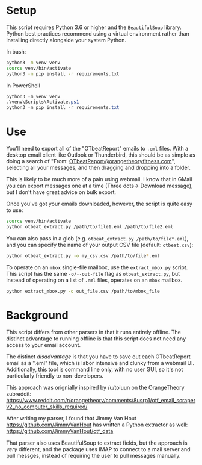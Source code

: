 # Setup

This script requires Python 3.6 or higher and the `BeautifulSoup` library. Python best 
practices recommend using a virtual environment rather than installing directly alongside
your system Python.

In bash:  
```bash
python3 -m venv venv
source venv/bin/activate
python3 -m pip install -r requirements.txt
```

In PowerShell
```powershell
python3 -m venv venv
.\venv\Scripts\Activate.ps1
python3 -m pip install -r requirements.txt
```

# Use

You'll need to export all of the "OTbeatReport" emails to `.eml` files. With a desktop 
email client like Outlook or Thunderbird, this should be as simple as doing a search 
of "From: OTbeatReport@orangetheoryfitness.com", selecting all your messages, and then
dragging and dropping into a folder.

This is likely to be much more of a pain using webmail. I know that in GMail you can export
messages one at a time (Three dots-> Download message), but I don't have great advice on
bulk export.

Once you've got your emails downloaded, however, the script is quite easy to use:

```bash
source venv/bin/activate
python otbeat_extract.py /path/to/file1.eml /path/to/file2.eml
```

You can also pass in a glob (e.g. `otbeat_extract.py /path/to/file*.eml`), and you can
specify the name of your output CSV file (default: `otbeat.csv`):

```bash
python otbeat_extract.py -o my_csv.csv /path/to/file*.eml
```

To operate on an `mbox` single-file mailbox, use the `extract_mbox.py` script. This script
has the same `-o/--out-file` flag as `otbeat_extract.py`, but instead of operating on a 
list of `.eml` files, operates on an `mbox` mailbox.

```bash
python extract_mbox.py -o out_file.csv /path/to/mbox_file
```

# Background

This script differs from other parsers in that it runs entirely offline. The distinct 
advantage to running offline is that this script does not need any access to your email
account.

The distinct *disadvantage* is that you have to save out each OTbeatReport email as 
a ".eml" file, which is labor intensive and clunky from a webmail UI. Additionally,
this tool is command line only, with no user GUI, so it's not particularly friendly
to non-developers.

This approach was orignially inspired by /u/toluun on the OrangeTheory subreddit:
    https://www.reddit.com/r/orangetheory/comments/8usrp1/otf_email_scraperv2_no_computer_skills_required/

After writing my parser, I found that Jimmy Van Hout https://github.com/JimmyVanHout has
written a Python extractor as well: https://github.com/JimmyVanHout/otf_data

That parser also uses BeautifulSoup to extract fields, but the approach is _very_ different,
and the package uses IMAP to connect to a mail server and pull messges, instead of requiring 
the user to pull messages manually.
